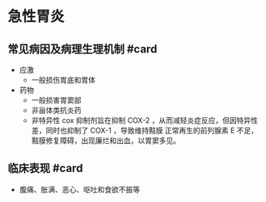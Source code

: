 # 急性胃炎

## 常见病因及病理生理机制 #card 
- 应激
	- 一般损伤胃底和胃体
- 药物
	- 一般损害胃窦部
	- 非甾体类抗炎药
	- 非特异性 cox 抑制剂旨在抑制 COX-2 ，从而减轻炎症反应，但因特异性差，同时也抑制了 COX-1 ，导致维持黠膜 正常再生的前列腺素 E 不足，黠膜修复障碍，出现廉烂和出血，以胃窦多见。

## 临床表现 #card 
- 腹痛、胀满、恶心、呕吐和食欲不振等

